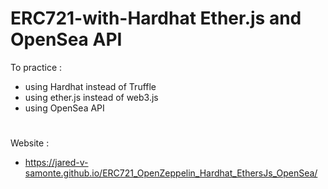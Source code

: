 # ERC721-with-Hardhat Ether.js and OpenSea API
To practice :
* using Hardhat instead of Truffle
* using ether.js instead of web3.js
* using OpenSea API
 # 
Website :
* https://jared-v-samonte.github.io/ERC721_OpenZeppelin_Hardhat_EthersJs_OpenSea/
